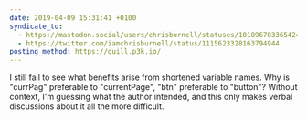 ```yaml
---
date: 2019-04-09 15:31:41 +0100
syndicate_to:
  - https://mastodon.social/users/chrisburnell/statuses/101896703365424633
  - https://twitter.com/iamchrisburnell/status/1115623328163794944
posting_method: https://quill.p3k.io/
---
```


I still fail to see what benefits arise from shortened variable names. Why is "currPag" preferable to "currentPage", "btn" preferable to "button"? Without context, I'm guessing what the author intended, and this only makes verbal discussions about it all the more difficult.
